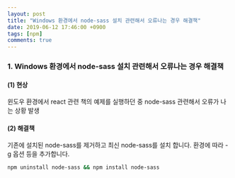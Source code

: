 ```yaml
---
layout: post
title: "Windows 환경에서 node-sass 설치 관련해서 오류나는 경우 해결책"
date: 2019-06-12 17:46:00 +0900
tags: [npm]
comments: true
---
```

### 1. Windows 환경에서 node-sass 설치 관련해서 오류나는 경우 해결책

#### (1) 현상

윈도우 환경에서 react 관련 책의 예제를 실행하던 중 node-sass 관련해서 오류가 나는 상황 발생

#### (2) 해결책

기존에 설치된 node-sass를 제거하고 최신 node-sass를 설치 합니다.
환경에 따라 -g 옵션 등을 추가합니다.


```sh
npm uninstall node-sass && npm install node-sass
```

